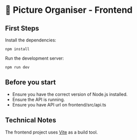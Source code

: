 # 📸 Picture Organiser - Frontend

## First Steps

Install the dependencies:
```
npm install
```

Run the development server:
```
npm run dev
```

## Before you start
- Ensure you have the correct version of Node.js installed.
- Ensure the API is running.
- Ensure you have API url on frontend/src/api.ts


## Technical Notes

The frontend project uses [Vite](https://vitejs.dev/) as a build tool.